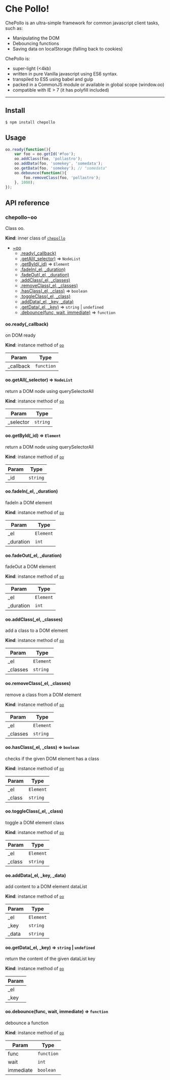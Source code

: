 # Che Pollo!

ChePollo is an ultra-simple framework for common javascript client tasks, such as:

- Manipulating the DOM
- Debouncing functions
- Saving data on localStorage (falling back to cookies)

ChePollo is:

- super-light (<4kb)
- written in pure Vanilla javascript using ES6 syntax.
- transpiled to ES5 using babel and gulp
- packed in a CommonJS module or available in global scope (window.oo)
- compatible with IE > 7 (it has polyfill included)


---


## Install

```
$ npm install chepollo
```


## Usage

```js
oo.ready(function(){
    var foo = oo.getId('#foo');
    oo.addClass(foo, 'pollastro');
    oo.addData(foo, 'somekey', 'somedata');
    oo.getData(foo, 'somekey'); // "somedata"
    oo.debounce(function(){
        foo.removeClass(foo, 'pollastro');
    }, 1000);
});
```


## API reference

<a name="module_chepollo..oo"></a>
### chepollo~oo
Class oo.

**Kind**: inner class of <code>[chepollo](#module_chepollo)</code>  

* [~oo](#module_chepollo..oo)
    * [.ready(_callback)](#module_chepollo..oo+ready)
    * [.getAll(_selector)](#module_chepollo..oo+getAll) ⇒ <code>NodeList</code>
    * [.getById(_id)](#module_chepollo..oo+getById) ⇒ <code>Element</code>
    * [.fadeIn(_el, _duration)](#module_chepollo..oo+fadeIn)
    * [.fadeOut(_el, _duration)](#module_chepollo..oo+fadeOut)
    * [.addClass(_el, _classes)](#module_chepollo..oo+addClass)
    * [.removeClass(_el, _classes)](#module_chepollo..oo+removeClass)
    * [.hasClass(_el, _class)](#module_chepollo..oo+hasClass) ⇒ <code>boolean</code>
    * [.toggleClass(_el, _class)](#module_chepollo..oo+toggleClass)
    * [.addData(_el, _key, _data)](#module_chepollo..oo+addData)
    * [.getData(_el, _key)](#module_chepollo..oo+getData) ⇒ <code>string</code> &#124; <code>undefined</code>
    * [.debounce(func, wait, immediate)](#module_chepollo..oo+debounce) ⇒ <code>function</code>

<a name="module_chepollo..oo+ready"></a>
#### oo.ready(_callback)
on DOM ready

**Kind**: instance method of <code>[oo](#module_chepollo..oo)</code>  

| Param | Type |
| --- | --- |
| _callback | <code>function</code> | 

<a name="module_chepollo..oo+getAll"></a>
#### oo.getAll(_selector) ⇒ <code>NodeList</code>
return a DOM node using querySelectorAll

**Kind**: instance method of <code>[oo](#module_chepollo..oo)</code>  

| Param | Type |
| --- | --- |
| _selector | <code>string</code> | 

<a name="module_chepollo..oo+getById"></a>
#### oo.getById(_id) ⇒ <code>Element</code>
return a DOM node using querySelectorAll

**Kind**: instance method of <code>[oo](#module_chepollo..oo)</code>  

| Param | Type |
| --- | --- |
| _id | <code>string</code> | 

<a name="module_chepollo..oo+fadeIn"></a>
#### oo.fadeIn(_el, _duration)
fadeIn a DOM element

**Kind**: instance method of <code>[oo](#module_chepollo..oo)</code>  

| Param | Type |
| --- | --- |
| _el | <code>Element</code> | 
| _duration | <code>int</code> | 

<a name="module_chepollo..oo+fadeOut"></a>
#### oo.fadeOut(_el, _duration)
fadeOut a DOM element

**Kind**: instance method of <code>[oo](#module_chepollo..oo)</code>  

| Param | Type |
| --- | --- |
| _el | <code>Element</code> | 
| _duration | <code>int</code> | 

<a name="module_chepollo..oo+addClass"></a>
#### oo.addClass(_el, _classes)
add a class to a DOM element

**Kind**: instance method of <code>[oo](#module_chepollo..oo)</code>  

| Param | Type |
| --- | --- |
| _el | <code>Element</code> | 
| _classes | <code>string</code> | 

<a name="module_chepollo..oo+removeClass"></a>
#### oo.removeClass(_el, _classes)
remove a class from a DOM element

**Kind**: instance method of <code>[oo](#module_chepollo..oo)</code>  

| Param | Type |
| --- | --- |
| _el | <code>Element</code> | 
| _classes | <code>string</code> | 

<a name="module_chepollo..oo+hasClass"></a>
#### oo.hasClass(_el, _class) ⇒ <code>boolean</code>
checks if the given DOM element has a class

**Kind**: instance method of <code>[oo](#module_chepollo..oo)</code>  

| Param | Type |
| --- | --- |
| _el | <code>Element</code> | 
| _class | <code>string</code> | 

<a name="module_chepollo..oo+toggleClass"></a>
#### oo.toggleClass(_el, _class)
toggle a DOM element class

**Kind**: instance method of <code>[oo](#module_chepollo..oo)</code>  

| Param | Type |
| --- | --- |
| _el | <code>Element</code> | 
| _class | <code>string</code> | 

<a name="module_chepollo..oo+addData"></a>
#### oo.addData(_el, _key, _data)
add content to a DOM element dataList

**Kind**: instance method of <code>[oo](#module_chepollo..oo)</code>  

| Param | Type |
| --- | --- |
| _el | <code>Element</code> | 
| _key | <code>string</code> | 
| _data | <code>string</code> | 

<a name="module_chepollo..oo+getData"></a>
#### oo.getData(_el, _key) ⇒ <code>string</code> &#124; <code>undefined</code>
return the content of the given dataList key

**Kind**: instance method of <code>[oo](#module_chepollo..oo)</code>  

| Param |
| --- |
| _el | 
| _key | 

<a name="module_chepollo..oo+debounce"></a>
#### oo.debounce(func, wait, immediate) ⇒ <code>function</code>
debounce a function

**Kind**: instance method of <code>[oo](#module_chepollo..oo)</code>  

| Param | Type |
| --- | --- |
| func | <code>function</code> | 
| wait | <code>int</code> | 
| immediate | <code>boolean</code> | 

